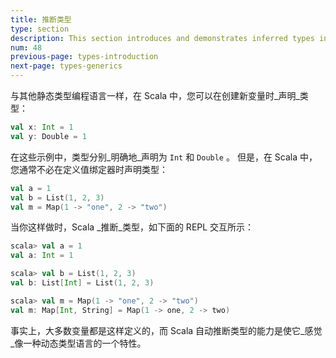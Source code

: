 ```yaml
---
title: 推断类型
type: section
description: This section introduces and demonstrates inferred types in Scala 3
num: 48
previous-page: types-introduction
next-page: types-generics
---
```



与其他静态类型编程语言一样，在 Scala 中，您可以在创建新变量时_声明_类型：

```scala
val x: Int = 1
val y: Double = 1
```

在这些示例中，类型分别_明确地_声明为 `Int` 和 `Double` 。
但是，在 Scala 中，您通常不必在定义值绑定器时声明类型：

```scala
val a = 1
val b = List(1, 2, 3)
val m = Map(1 -> "one", 2 -> "two")
```

当你这样做时，Scala _推断_类型，如下面的 REPL 交互所示：

```scala
scala> val a = 1
val a: Int = 1

scala> val b = List(1, 2, 3)
val b: List[Int] = List(1, 2, 3)

scala> val m = Map(1 -> "one", 2 -> "two")
val m: Map[Int, String] = Map(1 -> one, 2 -> two)
```

事实上，大多数变量都是这样定义的，而 Scala 自动推断类型的能力是使它_感觉_像一种动态类型语言的一个特性。
